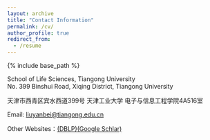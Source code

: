 ```yaml
---
layout: archive
title: "Contact Information"
permalink: /cv/
author_profile: true
redirect_from:
  - /resume
---
```


{% include base_path %}


School of Life Sciences, Tiangong University  
No. 399 Binshui Road, Xiqing District, Tiangong University  

天津市西青区宾水西道399号 天津工业大学 电子与信息工程学院4A516室  

Email: liuyanbei@tiangong.edu.cn  

Other Websites：[(DBLP)](https://dblp.org/search?q=yanbei+liu)[(Google Schlar)](https://scholar.google.com.hk/citations?user=JuNVa_IAAAAJ&hl=zh-CN)
